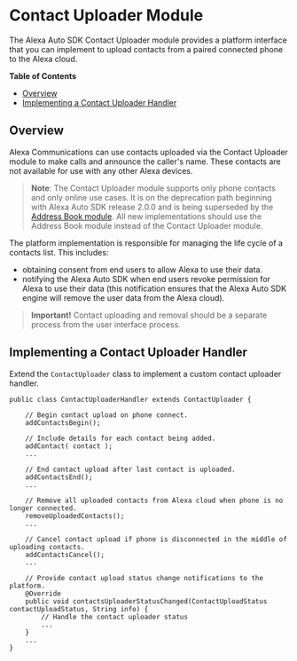 # Contact Uploader Module

The Alexa Auto SDK Contact Uploader module provides a platform interface that you can implement to upload contacts from a paired connected phone to the Alexa cloud. 

**Table of Contents**

* [Overview](#overview)
* [Implementing a Contact Uploader Handler](#implementing-a-contact-uploader-handler)

## Overview <a id ="overview"></a>

Alexa Communications can use contacts uploaded via the Contact Uploader module to make calls and announce the caller's name. These contacts are not available for use with any other Alexa devices.

> **Note**: The Contact Uploader module supports only phone contacts and only online use cases. It is on the deprecation path beginning with Alexa Auto SDK release 2.0.0 and is being superseded by the [Address Book module](../addressbook/README.md). All new implementations should use the Address Book module instead of the Contact Uploader module.

The platform implementation is responsible for managing the life cycle of a contacts list. This includes:

* obtaining consent from end users to allow Alexa to use their data.
* notifying the Alexa Auto SDK when end users revoke permission for Alexa to use their data (this notification ensures that the Alexa Auto SDK engine will remove the user data from the Alexa cloud).

> **Important!** Contact uploading and removal should be a separate process from the user interface process.

## Implementing a Contact Uploader Handler<a id ="implementing-a-contact-uploader-handler"></a>

Extend the `ContactUploader` class to implement a custom contact uploader handler.

```
public class ContactUploaderHandler extends ContactUploader {

    // Begin contact upload on phone connect.
    addContactsBegin();

    // Include details for each contact being added.
    addContact( contact );
    ...

    // End contact upload after last contact is uploaded.
    addContactsEnd();
    ...

    // Remove all uploaded contacts from Alexa cloud when phone is no longer connected.
    removeUploadedContacts();
    ...

    // Cancel contact upload if phone is disconnected in the middle of uploading contacts.
    addContactsCancel();
    ...

    // Provide contact upload status change notifications to the platform.
    @Override
    public void contactsUploaderStatusChanged(ContactUploadStatus contactUploadStatus, String info) {
        // Handle the contact uploader status
        ...
    }
    ...
}

```
